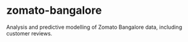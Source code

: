 # zomato-bangalore
Analysis and predictive modelling of Zomato Bangalore data, including customer reviews.
